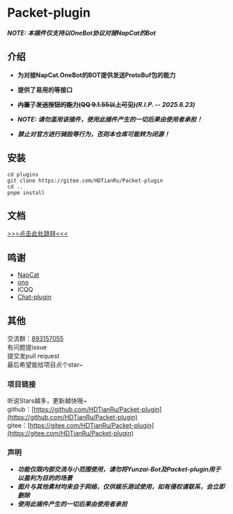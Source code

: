# Packet-plugin

***NOTE: 本插件仅支持以OneBot协议对接NapCat的Bot***

## 介绍

- **为对接NapCat.OneBot的BOT提供发送ProtoBuf包的能力**
- **提供了易用的等接口**
- ~~**内置了发送按钮的能力(QQ 9.1.55以上可见)**~~***(R.I.P. -- 2025.6.23)***

- ***NOTE: 请勿滥用该插件，使用此插件产生的一切后果由使用者承担！***
- ***禁止对官方进行骑脸等行为，否则本仓库可能转为闭源！***

## 安装
```
cd plugins
git clone https://gitee.com/HDTianRu/Packet-plugin
cd ..
pnpm install
```

## 文档
[>>>点击此处跳转<<<](./Doc.md)

## 鸣谢
+ [NapCat](https://github.com/NapNeko/NapCatQQ)
+ [ono](https://github.com/cwuom/ono)
+ ICQQ
+ [Chat-plugin](https://gitee.com/HDTianRu/Chat-plugin)

## 其他
交流群：[893157055](http://qm.qq.com/cgi-bin/qm/qr?_wv=1027&k=BWtOJkAHVX20OlQqgAIPn7UID9LtigSg&group_code=893157055)  
有问题提issue  
提交发pull request  
最后希望能给项目点个star~

### 项目链接
听说Stars越多，更新越快哦~  
github：[https://github.com/HDTianRu/Packet-plugin](https://github.com/HDTianRu/Packet-plugin)  
gitee：[https://gitee.com/HDTianRu/Packet-plugin](https://gitee.com/HDTianRu/Packet-plugin)

### 声明
- ***功能仅限内部交流与小范围使用，请勿将Yunzai-Bot及Packet-plugin用于以盈利为目的的场景***
- ***图片与其他素材均来自于网络，仅供娱乐测试使用，如有侵权请联系，会立即删除***
- ***使用此插件产生的一切后果由使用者承担***